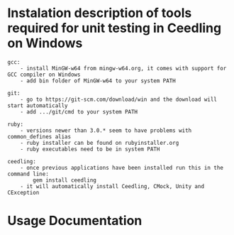 Instalation description of tools required for unit testing in Ceedling on Windows
========

	gcc:
		- install MinGW-w64 from mingw-w64.org, it comes with support for GCC compiler on Windows
		- add bin folder of MinGW-w64 to your system PATH
		
	git:
		- go to https://git-scm.com/download/win and the download will start automatically
		- add .../git/cmd to your system PATH
	
	ruby: 
		- versions newer than 3.0.* seem to have problems with common_defines alias
		- ruby installer can be found on rubyinstaller.org
		- ruby executables need to be in system PATH
		
	ceedling:
		- once previous applications have been installed run this in the command line:
			gem install ceedling
		- it will automatically install Ceedling, CMock, Unity and CException





Usage Documentation
===================
